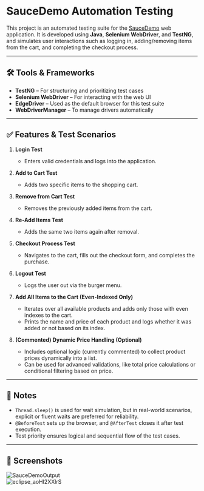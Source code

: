 # SauceDemo Automation Testing

This project is an automated testing suite for the [SauceDemo](https://www.saucedemo.com/) web application. It is developed using **Java**, **Selenium WebDriver**, and **TestNG**, and simulates user interactions such as logging in, adding/removing items from the cart, and completing the checkout process.

---

## 🛠️ Tools & Frameworks

- **TestNG** – For structuring and prioritizing test cases  
- **Selenium WebDriver** – For interacting with the web UI  
- **EdgeDriver** – Used as the default browser for this test suite  
- **WebDriverManager** – To manage drivers automatically
---
## ✅ Features & Test Scenarios

1. **Login Test**  
   - Enters valid credentials and logs into the application.

2. **Add to Cart Test**  
   - Adds two specific items to the shopping cart.

3. **Remove from Cart Test**  
   - Removes the previously added items from the cart.

4. **Re-Add Items Test**  
   - Adds the same two items again after removal.

5. **Checkout Process Test**  
   - Navigates to the cart, fills out the checkout form, and completes the purchase.

6. **Logout Test**  
   - Logs the user out via the burger menu.

7. **Add All Items to the Cart (Even-Indexed Only)**  
   - Iterates over all available products and adds only those with even indexes to the cart.  
   - Prints the name and price of each product and logs whether it was added or not based on its index.

8. **(Commented) Dynamic Price Handling (Optional)**  
   - Includes optional logic (currently commented) to collect product prices dynamically into a list.  
   - Can be used for advanced validations, like total price calculations or conditional filtering based on price.

---
## 📌 Notes

- `Thread.sleep()` is used for wait simulation, but in real-world scenarios, explicit or fluent waits are preferred for reliability.
- `@BeforeTest` sets up the browser, and `@AfterTest` closes it after test execution.
- Test priority ensures logical and sequential flow of the test cases.

---
## 📸 Screenshots
![SauceDemoOutput](https://github.com/user-attachments/assets/106f1d02-312f-445e-bc40-cfda5bbcfedf)   
![eclipse_aoHI2XXlrS](https://github.com/user-attachments/assets/b27b9696-0e07-4a3a-8894-a3e2781e9dfc)


